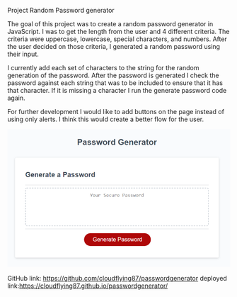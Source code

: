 Project Random Password generator

The goal of this project was to create a random password generator in JavaScript. I was to get the length from the user and 4 different criteria. The criteria were uppercase, lowercase, special characters, and numbers. After the user decided on those criteria, I generated a random password using their input. 

I currently add each set of characters to the string for the random generation of the password. After the password is generated I check the password against each string that was to be included to ensure that it has that character. If it is missing a character I run the generate password code again.  

For further development I would like to add buttons on the page instead of using only alerts. I think this would create a better flow for the user. 

![Screenshot of the deployed site](2020-06-12-22-45-25.png)


GitHub link: https://github.com/cloudflying87/passwordgenerator
deployed link:https://cloudflying87.github.io/passwordgenerator/